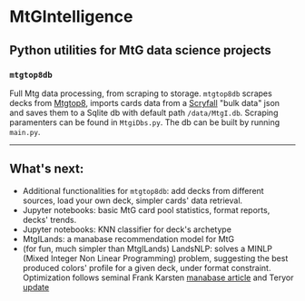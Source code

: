 # MtGIntelligence
## Python utilities for MtG data science projects

### `mtgtop8db`
Full Mtg data processing, from scraping to storage.
`mtgtop8db` scrapes decks from [Mtgtop8](https://www.mtgtop8.com/), imports cards data from a [Scryfall](https://scryfall.com/) "bulk data" json and saves them to a Sqlite db with default path `/data/MtgI.db`.
Scraping paramenters can be found in `MtgiDbs.py`. The db can be built by running `main.py`.

---
## What's next:

- Additional functionalities for `mtgtop8db`: add decks from different sources, load your own deck, simpler cards' data retrieval.
- Jupyter notebooks: basic MtG card pool statistics, format reports, decks' trends.
- Jupyter notebooks: KNN classifier for deck's archetype
- MtgILands: a manabase recommendation model for MtG
- (for fun, much simpler than MtgILands) LandsNLP: solves a MINLP (Mixed Integer Non Linear Programming) problem, suggesting the best produced colors' profile for a given deck, under format constraint. Optimization follows seminal Frank Karsten [manabase article](https://strategy.channelfireball.com/all-strategy/mtg/channelmagic-articles/how-many-colored-mana-sources-do-you-need-to-consistently-cast-your-spells-a-guilds-of-ravnica-update/) and Teryor [update](https://gist.github.com/teryror/881d60e08480a56043895d3bbb83c374#file-mulligans-and-mana-bases-md) 







